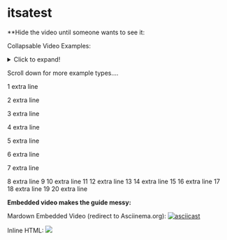 # itsatest

**Hide the video until someone wants to see it:

Collapsable Video Examples:
<details>
  <summary>Click to expand!</summary>
  ## Security Example #1
[![asciicast](https://asciinema.org/a/332708.svg)](https://asciinema.org/a/332708)
</details>

Scroll down for more example types....

1 extra line

2 extra line

3 extra line

4 extra line

5 extra line

6 extra line

7 extra line

8 extra line
9
10 extra line
11
12 extra line
13
14 extra line
15
16 extra line
17
18 extra line
19
20 extra line

**Embedded video makes the guide messy:**


Mardown Embedded Video (redirect to Asciinema.org):
[![asciicast](https://asciinema.org/a/332708.svg)](https://asciinema.org/a/332708)


Inline HTML:
<a href="https://asciinema.org/a/332708" target="_blank"><img src="https://asciinema.org/a/332708.svg" /></a>
